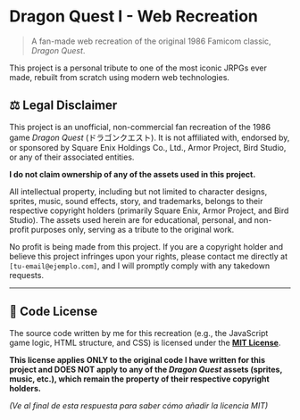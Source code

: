 # Dragon Quest I - Web Recreation

> A fan-made web recreation of the original 1986 Famicom classic, *Dragon Quest*.

This project is a personal tribute to one of the most iconic JRPGs ever made, rebuilt from scratch using modern web technologies.

## ⚖️ Legal Disclaimer

This project is an unofficial, non-commercial fan recreation of the 1986 game *Dragon Quest* (ドラゴンクエスト). It is not affiliated with, endorsed by, or sponsored by Square Enix Holdings Co., Ltd., Armor Project, Bird Studio, or any of their associated entities.

**I do not claim ownership of any of the assets used in this project.**

All intellectual property, including but not limited to character designs, sprites, music, sound effects, story, and trademarks, belongs to their respective copyright holders (primarily Square Enix, Armor Project, and Bird Studio). The assets used herein are for educational, personal, and non-profit purposes only, serving as a tribute to the original work.

No profit is being made from this project. If you are a copyright holder and believe this project infringes upon your rights, please contact me directly at `[tu-email@ejemplo.com]`, and I will promptly comply with any takedown requests.

---

## 📜 Code License

The source code written by me for this recreation (e.g., the JavaScript game logic, HTML structure, and CSS) is licensed under the **[MIT License](LICENSE)**.

**This license applies ONLY to the original code I have written for this project and DOES NOT apply to any of the *Dragon Quest* assets (sprites, music, etc.), which remain the property of their respective copyright holders.**

*(Ve al final de esta respuesta para saber cómo añadir la licencia MIT)*
